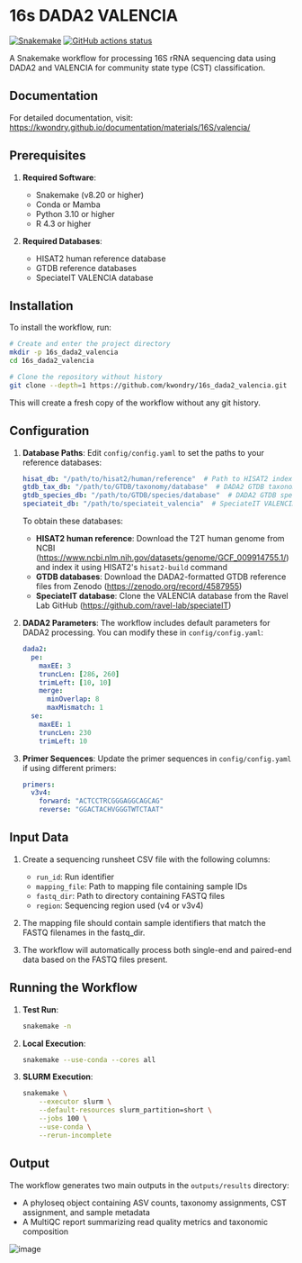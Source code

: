# 16s DADA2 VALENCIA

[![Snakemake](https://img.shields.io/badge/snakemake-≥6.0.0-brightgreen.svg)](https://snakemake.github.io)
[![GitHub actions status](https://github.com/kwondry/16s_dada2_valencia/workflows/Tests/badge.svg?branch=main)](https://github.com/kwondry/16s_dada2_valencia/actions?query=branch%3Amain)

A Snakemake workflow for processing 16S rRNA sequencing data using DADA2 and VALENCIA for community state type (CST) classification.

## Documentation

For detailed documentation, visit: https://kwondry.github.io/documentation/materials/16S/valencia/

## Prerequisites

1. **Required Software**:
   - Snakemake (v8.20 or higher)
   - Conda or Mamba
   - Python 3.10 or higher
   - R 4.3 or higher

2. **Required Databases**:
   - HISAT2 human reference database
   - GTDB reference databases
   - SpeciateIT VALENCIA database

## Installation

To install the workflow, run:

```bash
# Create and enter the project directory
mkdir -p 16s_dada2_valencia
cd 16s_dada2_valencia

# Clone the repository without history
git clone --depth=1 https://github.com/kwondry/16s_dada2_valencia.git
```

This will create a fresh copy of the workflow without any git history.

## Configuration

1. **Database Paths**:
   Edit `config/config.yaml` to set the paths to your reference databases:
   ```yaml
   hisat_db: "/path/to/hisat2/human/reference"  # Path to HISAT2 index of T2T human genome
   gtdb_tax_db: "/path/to/GTDB/taxonomy/database"  # DADA2 GTDB taxonomy database
   gtdb_species_db: "/path/to/GTDB/species/database"  # DADA2 GTDB species database 
   speciateit_db: "/path/to/speciateit_valencia"  # SpeciateIT VALENCIA database
   ```

   To obtain these databases:
   - **HISAT2 human reference**: Download the T2T human genome from NCBI (https://www.ncbi.nlm.nih.gov/datasets/genome/GCF_009914755.1/) and index it using HISAT2's `hisat2-build` command
   - **GTDB databases**: Download the DADA2-formatted GTDB reference files from Zenodo (https://zenodo.org/record/4587955)
   - **SpeciateIT database**: Clone the VALENCIA database from the Ravel Lab GitHub (https://github.com/ravel-lab/speciateIT)

2. **DADA2 Parameters**:
   The workflow includes default parameters for DADA2 processing. You can modify these in `config/config.yaml`:
   ```yaml
   dada2:
     pe:
       maxEE: 3
       truncLen: [286, 260]
       trimLeft: [10, 10]
       merge:
         minOverlap: 8
         maxMismatch: 1
     se:
       maxEE: 1
       truncLen: 230
       trimLeft: 10
   ```

3. **Primer Sequences**:
   Update the primer sequences in `config/config.yaml` if using different primers:
   ```yaml
   primers:
     v3v4:
       forward: "ACTCCTRCGGGAGGCAGCAG"
       reverse: "GGACTACHVGGGTWTCTAAT"
   ```

## Input Data

1. Create a sequencing runsheet CSV file with the following columns:
   - `run_id`: Run identifier
   - `mapping_file`: Path to mapping file containing sample IDs
   - `fastq_dir`: Path to directory containing FASTQ files
   - `region`: Sequencing region used (v4 or v3v4)

2. The mapping file should contain sample identifiers that match the FASTQ filenames in the fastq_dir.

3. The workflow will automatically process both single-end and paired-end data based on the FASTQ files present.

## Running the Workflow

1. **Test Run**:
   ```bash
   snakemake -n
   ```

2. **Local Execution**:
   ```bash
   snakemake --use-conda --cores all
   ```

3. **SLURM Execution**:
   ```bash
   snakemake \
       --executor slurm \
       --default-resources slurm_partition=short \
       --jobs 100 \
       --use-conda \
       --rerun-incomplete
   ```

## Output

The workflow generates two main outputs in the `outputs/results` directory:
- A phyloseq object containing ASV counts, taxonomy assignments, CST assignment, and sample metadata
- A MultiQC report summarizing read quality metrics and taxonomic composition


![image](https://github.com/user-attachments/assets/4a850cce-ee16-4d00-97e1-f1616e9bb0dd)

